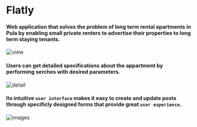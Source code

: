 # Flatly

#### Web application that solves the problem of long term rental apartments in Pula by enabling small private renters to advertise their properties to long term staying tenants.

![view](https://user-images.githubusercontent.com/22986356/64252572-9b6a1c80-cf1b-11e9-8215-16b83001143e.PNG)

#### Users can get detailed specifications about the appartment by performing serches with desired parameters.

![detail](https://user-images.githubusercontent.com/22986356/64252910-67dbc200-cf1c-11e9-9f06-4b8d40bcca8e.PNG)

#### Its intuitive `user interface` makes it easy to create and update posts through specificly designed forms that provide great `user experience`.

![images](https://user-images.githubusercontent.com/22986356/64253012-9f4a6e80-cf1c-11e9-95b5-8dbe4932c472.png)
